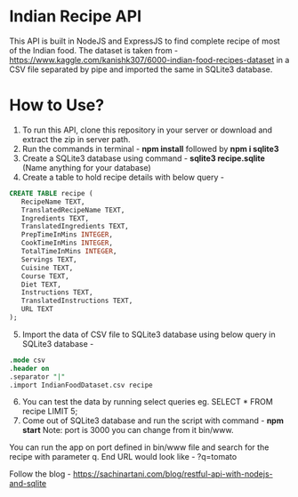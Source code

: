 # Indian Recipe API

This API is built in NodeJS and ExpressJS to find complete recipe of most of the Indian food. The dataset is taken from - https://www.kaggle.com/kanishk307/6000-indian-food-recipes-dataset in a CSV file separated by pipe and imported the same in SQLite3 database.

# How to Use?

1. To run this API, clone this repository in your server or download and extract the zip in server path.
2. Run the commands in terminal - **npm install** followed by **npm i sqlite3**
3. Create a SQLite3 database using command - **sqlite3 recipe.sqlite** (Name anything for your database)
4. Create a table to hold recipe details with below query - 
```sql
CREATE TABLE recipe (
   RecipeName TEXT,
   TranslatedRecipeName TEXT,
   Ingredients TEXT,
   TranslatedIngredients TEXT,
   PrepTimeInMins INTEGER,
   CookTimeInMins INTEGER,
   TotalTimeInMins INTEGER,
   Servings TEXT,
   Cuisine TEXT,
   Course TEXT,
   Diet TEXT,
   Instructions TEXT,
   TranslatedInstructions TEXT,
   URL TEXT
);
```
5. Import the data of CSV file to SQLite3 database using below query in SQLite3 database - 
```sql
.mode csv
.header on
.separator "|"
.import IndianFoodDataset.csv recipe
```
6. You can test the data by running select queries eg. SELECT * FROM recipe LIMIT 5;
7. Come out of SQLite3 database and run the script with command - **npm start**
Note: port is 3000 you can change from it bin/www.

You can run the app on port defined in bin/www file and search for the recipe with parameter q.
End URL would look like - <url>?q=tomato
   
Follow the blog - https://sachinartani.com/blog/restful-api-with-nodejs-and-sqlite
